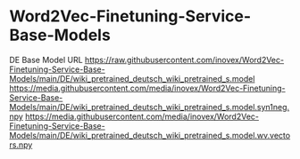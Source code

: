 # Word2Vec-Finetuning-Service-Base-Models
DE Base Model URL
https://raw.githubusercontent.com/inovex/Word2Vec-Finetuning-Service-Base-Models/main/DE/wiki_pretrained_deutsch_wiki_pretrained_s.model
https://media.githubusercontent.com/media/inovex/Word2Vec-Finetuning-Service-Base-Models/main/DE/wiki_pretrained_deutsch_wiki_pretrained_s.model.syn1neg.npy
https://media.githubusercontent.com/media/inovex/Word2Vec-Finetuning-Service-Base-Models/main/DE/wiki_pretrained_deutsch_wiki_pretrained_s.model.wv.vectors.npy
